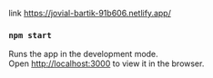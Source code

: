link https://jovial-bartik-91b606.netlify.app/

 ### `npm start`

Runs the app in the development mode.\
Open [http://localhost:3000](http://localhost:3000) to view it in the browser.

